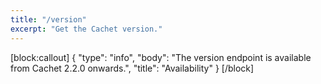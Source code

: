 ```yaml
---
title: "/version"
excerpt: "Get the Cachet version."
---
```

[block:callout]
{
  "type": "info",
  "body": "The version endpoint is available from Cachet 2.2.0 onwards.",
  "title": "Availability"
}
[/block]